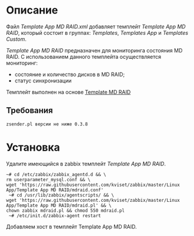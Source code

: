 # Описание

Файл *Template App MD RAID.xml* добавляет темплейт *Template App MD RAID*, который состоит в группах: *Templates*, *Templates App* и *Templates Custom*.

*Template App MD RAID* предназначен для мониторинга состояния MD RAID. C использованием данного темплейта осуществляется мониторинг:
- состояние и количество дисков в MD RAID;
- статус синхронизации

Темплейт выполнен на основе [Template MD RAID](https://github.com/krom/zabbix_template_md)

## Требования

```
zsender.pl версии не ниже 0.3.8
```

# Установка
Удалите имеющийся в zabbix темплейт *Template App MD RAID*.

```
~# cd /etc/zabbix/zabbix_agentd.d && \
rm userparameter_mysql.conf && \
wget 'https://raw.githubusercontent.com/kviset/zabbix/master/Linux App/Template App MD RAID/mdraid.conf'
 ~# cd /usr/lib/zabbix/agentscripts/ && \
wget 'https://raw.githubusercontent.com/kviset/zabbix/master/Linux App/Template App MD RAID/mdraid.pl' && \
chown zabbix mdraid.pl && chmod 550 mdraid.pl
 ~# /etc/init.d/zabbix-agent restart
```

Добавляем хост в темплейт Template App MD RAID.
